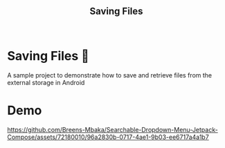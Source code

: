 <h2 align="center">Saving Files</h2></br>

# Saving Files 📁
A sample project to demonstrate how to save and retrieve files from the external storage in Android

# Demo
https://github.com/Breens-Mbaka/Searchable-Dropdown-Menu-Jetpack-Compose/assets/72180010/96a2830b-0717-4ae1-9b03-ee6717a4a1b7